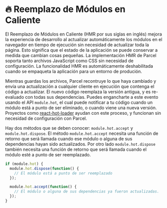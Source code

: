 # 🔥 Reemplazo de Módulos en Caliente

El Reemplazo de Módulos en Caliente (HMR por sus siglas en inglés) mejora la experiencia de desarrollo al actualizar automáticamente los módulos en el navegador en tiempo de ejecución sin necesidad de actualizar toda la página. Esto significa que el estado de la aplicación se puede conservar a medida que cambian cosas pequeñas. La implementación HMR de Parcel soporta tanto archivos JavaScript como CSS sin necesidad de configuración. La funcionalidad HMR es automáticamente deshabilitada cuando se empaqueta la aplicación para un entorno de produción.

Mientras guardas los archivos, Parcel recontruye lo que haya cambiado y envía una actualización a cualquier cliente en ejecución que contenga el código a actualizar. El nuevo código reemplaza la versión antigua, y es re-evaluado con todas sus dependencias. Puedes engancharte a este evento usando el API `module.hot`, el cual puede notificar a tu código cuando un módulo está a punto de ser eliminado, o cuando viene una nueva versión. Proyectos como [react-hot-loader](https://github.com/gaearon/react-hot-loader) ayudan con este proceso, y funcionan sin necesidad de configuración con Parcel.

Hay dos métodos que se deben conocer: `module.hot.accept` y `module.hot.dispose`. El método `module.hot.accept` necesita una función de retorno que será llamada cuando ese módulo o alguna de sus dependencias hayan sido actualizados. Por otro lado `module.hot.dispose` también necesita una función de retorno que será llamada cuando el módulo esté a punto de ser reemplazado.

```javascript
if (module.hot) {
  module.hot.dispose(function() {
    // El módulo está a punto de ser reemplazado
  });

  module.hot.accept(function() {
    // El módulo o alguna de sus dependencias ya fueron actualizadas.
  });
}
```
